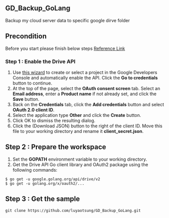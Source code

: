 ## GD_Backup_GoLang 
Backup my cloud server data to specific google dirve folder 

## Precondition 
Before you start please finish below steps [Reference Link](https://developers.google.com/drive/web/quickstart/go)
### Step 1 : Enable the Drive API 
1. Use [this wizard](https://console.developers.google.com/start/api?id=drive) to create or select a project in the Google Developers Console and automatically enable the API. Click the **Go to credentials** button to continue.
2. At the top of the page, select the **OAuth consent screen** tab. Select an **Email address**, enter a **Product name** if not already set, and click the **Save** button.
3. Back on the **Credentials** tab, click the **Add credentials** button and select **OAuth 2.0 client ID**.
4. Select the application type **Other** and click the **Create** button.
5. Click OK to dismiss the resulting dialog.
6. Click the  (Download JSON) button to the right of the client ID. Move this file to your working directory and rename it **client_secret.json**.

## Step 2 : Prepare the workspace 
1) Set the **GOPATH** environment variable to your working directory. 
2) Get the Drive API Go client library and OAuth2 package using the following commands:
```
$ go get -u google.golang.org/api/drive/v2
$ go get -u golang.org/x/oauth2/...
```

## Step 3 : Get the sample 
```
git clone https://github.com/luyaotsung/GD_Backup_GoLang.git
```


